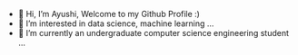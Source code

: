 - 👋 Hi, I’m Ayushi, Welcome to my Github Profile :)
- 👀 I’m interested in data science, machine learning  ...
- 🌱 I’m currently an undergraduate computer science engineering student ...



<!---
ayushi424/ayushi424 is a ✨ special ✨ repository because its `README.md` (this file) appears on your GitHub profile.
You can click the Preview link to take a look at your changes.
--->
